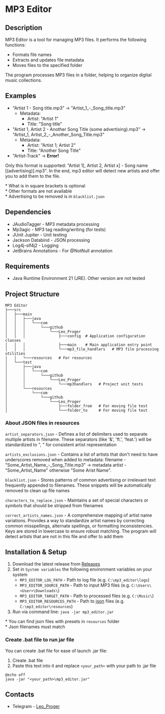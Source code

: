 # MP3 Editor

## Description

MP3 Editor is a tool for managing MP3 files. It performs the following functions:

- Formats file names
- Extracts and updates file metadata
- Moves files to the specified folder

The program processes MP3 files in a folder, helping to organize digital music collections.

## Examples

- "Artist 1 - Song title.mp3" -> "Artist_1_-_Song_title.mp3"
    - Metadata:
        - Artist: "Artist 1"
        - Title: "Song title"
- "Artist 1, Artist 2 - Another Song Title (some advertising).mp3" -> "Artist_1, Artist_2_-_Another_Song_Title.mp3"
    - Metadata:
        - Artist: "Artist 1; Artist 2"
        - Title: "Another Song Title"
- "Artist-Track" -> **Error!**

Only this format is supported: "Artist 1[, Artist 2, Artist x] - Song name [(advertising)].mp3".
In the end, mp3 editor will detect new artists and offer you to add them to the file.

\* What is in square brackets is optional \
\* Other formats are not available \
\* Advertising to be removed is in `blacklist.json`

## Dependencies

- JAudioTagger - MP3 metadata processing
- Mp3agic - MP3 tag reading/writing (for tests)
- JUnit Jupiter - Unit testing
- Jackson Databind - JSON processing
- Log4j-slf4j2 - Logging
- JetBrains Annotations - For @NotNull annotation

## Requirements

- Java Runtime Environment 21 (JRE). Other version are not tested

## Project Structure

```
MP3 Editor
├───src
│   ├───main
│   │   ├───java
│   │   │   └───com
│   │   │       └───github
│   │   │           └───Leo_Proger
│   │   │               ├───config  # Application configuration classes
│   │   │               ├───main    # Main application entry point
│   │   │               └───mp3_file_handlers   # MP3 file processing utilities
│   │   └───resources   # For resources
│   └───test
│       ├───java
│       │   └───com
│       │       └───github
│       │           └───Leo_Proger
│       │               └───mp3handlers   # Project unit tests
│       └───resources
│           └───com
│               └───github
│                   └───Leo_Proger
│                       ├───folder_from   # For moving file test
│                       └───folder_to     # For moving file test
```

### About JSON files in resources

`artist_separators.json` - Defines a list of delimiters used to separate multiple artists in filename. These
separators (like '&', 'ft.', 'feat.') will be standardized to ", " for consistent artist representation

`artists_exclusions.json` - Contains a list of artists that don't need to have underscores removed when added to
metadata: filename - "Some_Artist_Name_-_Song_Title.mp3" -> metadata artist - "Some_Artist_Name" otherwise "Some Arist
Name".

`blacklist.json` - Stores patterns of common advertising or irrelevant text frequently appended to filenames. These
snippets will be automatically removed to clean up file names

`characters_to_replace.json` - Maintains a set of special characters or symbols that should be stripped from filenames

`correct_artists_names.json` - A comprehensive mapping of artist name variations. Provides a way to standardize artist
names by correcting common misspellings, alternate spellings, or formatting inconsistencies. Keys are stored in
lowercase to ensure robust matching. The program will detect artists that are not in this file and offer to add them

## Installation & Setup

1. Download the latest release from [Releases](https://github.com/Leo-Proger/mp3-editor/releases)
2. Set in `System variables` the following environment variables on your system
    - `MP3_EDITOR_LOG_PATH` - Path to log file (e.g. `C:\mp3_editor\logs`)
    - `MP3_EDITOR_SOURCE_PATH` - Path to input MP3 files (e.g. `C:\Users\<User>\Downloads\`)
    - `MP3_EDITOR_TARGET_PATH` - Path to processed files (e.g. `C:\Music\`)
    - `MP3_EDITOR_RESOURCES_PATH` - Path to [json](#about-json-files-in-resources) files (e.g.
      `C:\mp3_editor\resources`)
3. Run via command line: `java -jar mp3_editor.jar`

\* You can find json files with presets in `resources` folder \
\* Json filenames must match

### Create .bat file to run jar file

You can create .bat file for ease of launch .jar file:

1. Create .bat file
2. Paste this text into it and replace `<your_path>` with your path to .jar file

```
@echo off
java -jar "<your_path>\mp3_editor.jar"
```

## Contacts

- Telegram - [Leo_Proger](https://t.me/leo_proger)